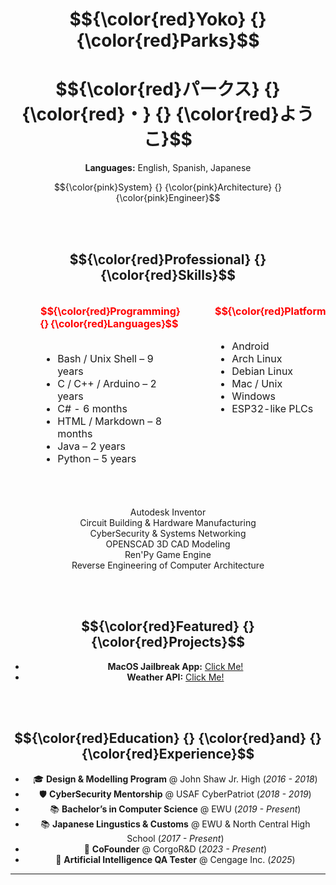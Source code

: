 
  
<h1 align="center"> $${\color{red}Yoko} {} {\color{red}Parks}$$  </h1>
<h1 align="center"> $${\color{red}パークス} {} {\color{red}・} {} {\color{red}ようこ}$$ </h1>

<div align="center">  
  
  **Languages:** English, Spanish, Japanese  </div>
 
<p div align="center"> 
  
  $${\color{pink}System} {} {\color{pink}Architecture} {} {\color{pink}Engineer}$$ </p>

</div>

  <br><br>

  

<h2 align="center"> $${\color{red}Professional} {} {\color{red}Skills}$$ </h2>

<!-- Scrollable table wrapper -->
<div style="overflow-x: auto; width: 100%;">

<table align="center" style="border-collapse: separate; border-spacing: 40px 0;">
  <tr>
    <td valign="top">
      <strong><span style="color:red">$${\color{red}Programming} {} {\color{red}Languages}$$</span></strong><br><br>
      <ul>
        <li>Bash / Unix Shell – 9 years</li>
        <li>C / C++ / Arduino – 2 years</li>
        <li> C# - 6 months</li>
        <li>HTML / Markdown – 8 months</li>
        <li>Java – 2 years</li>
        <li>Python – 5 years</li>
      </ul>
    </td>
    <td valign="top">
      <strong><span style="color:red">$${\color{red}Platforms}$$</span></strong><br><br>
      <ul>
        <li>Android</li>
        <li>Arch Linux</li>
        <li>Debian Linux</li>
        <li>Mac / Unix</li>
        <li>Windows</li>
        <li>ESP32-like PLCs</li>
      </ul>
    </td>
    <td valign="top">
      <strong><span style="color:red">$${\color{red}IDEs}$$</span></strong><br><br>
      <ul>
        <li>Atom</li>
        <li>CLion</li>
        <li>GCC / G++</li>
        <li>Intellij</li>
        <li>Python IDLE</li>
        <li>VSCode</li>
      </ul>
    </td>
  </tr>
</table>

</div>

<br>

<div align="center">
  <ul style="list-style: none; padding: 0;">
    <li>Autodesk Inventor</li>
    <li>Circuit Building & Hardware Manufacturing</li>
    <li>CyberSecurity & Systems Networking</li>
    <li>OPENSCAD 3D CAD Modeling</li>
    <li>Ren'Py Game Engine</li>
    <li>Reverse Engineering of Computer Architecture</li>
  </ul>
</div>



<br><br>

  <h2 align="center"> $${\color{red}Featured} {} {\color{red}Projects}$$ </h2>

<div align="center">
  
  - **MacOS Jailbreak App:** [Click Me!](https://github.com/Hellothereyoko/MacOS-Enable-Homebrew)  
  - **Weather API:** [Click Me!](https://github.com/Hellothereyoko/My-Weather-API)

</div>



<br><br>

<h2 align="center"> $${\color{red}Education} {} {\color{red}and} {} {\color{red}Experience}$$ </h2>

<div align="center">  
  
  - 🎓 **Design & Modelling Program** @ John Shaw Jr. High (_2016 - 2018_)  
  - 🛡️ **CyberSecurity Mentorship** @ USAF CyberPatriot (_2018 - 2019_)  
  - 📚 **Bachelor’s in Computer Science** @ EWU (_2019 - Present_)
  - 📚 **Japanese Lingustics & Customs** @ EWU & North Central High School (_2017 - Present_)
  - 🚀 **CoFounder** @ CorgoR&D (_2023 - Present_)  
  - 🔧 **Artificial Intelligence QA Tester** @ Cengage Inc. (_2025_)
    
</div>

---

